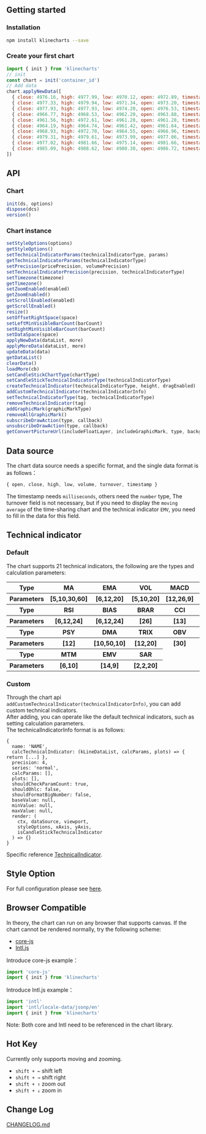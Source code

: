 ## Getting started
### Installation
```bash
npm install klinecharts --save
```

### Create your first chart
```js
import { init } from 'klinecharts'
// init
const chart = init('container_id')
// Add data
chart.applyNewData([
  { close: 4976.16, high: 4977.99, low: 4970.12, open: 4972.89, timestamp: 1587660000000, volume: 204 },
  { close: 4977.33, high: 4979.94, low: 4971.34, open: 4973.20, timestamp: 1587660060000, volume: 194 },
  { close: 4977.93, high: 4977.93, low: 4974.20, open: 4976.53, timestamp: 1587660120000, volume: 197 },
  { close: 4966.77, high: 4968.53, low: 4962.20, open: 4963.88, timestamp: 1587660180000, volume: 28 },
  { close: 4961.56, high: 4972.61, low: 4961.28, open: 4961.28, timestamp: 1587660240000, volume: 184 },
  { close: 4964.19, high: 4964.74, low: 4961.42, open: 4961.64, timestamp: 1587660300000, volume: 191 },
  { close: 4968.93, high: 4972.70, low: 4964.55, open: 4966.96, timestamp: 1587660360000, volume: 105 },
  { close: 4979.31, high: 4979.61, low: 4973.99, open: 4977.06, timestamp: 1587660420000, volume: 35 },
  { close: 4977.02, high: 4981.66, low: 4975.14, open: 4981.66, timestamp: 1587660480000, volume: 135 },
  { close: 4985.09, high: 4988.62, low: 4980.30, open: 4986.72, timestamp: 1587660540000, volume: 76 }
])
```

## API
### Chart
```js
init(ds, options)
dispose(dcs)
version()
```

### Chart instance
```js
setStyleOptions(options)
getStyleOptions()
setTechnicalIndicatorParams(technicalIndicatorType, params)
getTechnicalIndicatorParams(technicalIndicatorType)
setPrecision(pricePrecision, volumePrecision)
setTechnicalIndicatorPrecision(precision, technicalIndicatorType)
setTimezone(timezone)
getTimezone()
setZoomEnabled(enabled)
getZoomEnabled()
setScrollEnabled(enabled)
getScrollEnabled()
resize()
setOffsetRightSpace(space)
setLeftMinVisibleBarCount(barCount)
setRightMinVisibleBarCount(barCount)
setDataSpace(space)
applyNewData(dataList, more)
applyMoreData(dataList, more)
updateData(data)
getDataList()
clearData()
loadMore(cb)
setCandleStickChartType(chartType)
setCandleStickTechnicalIndicatorType(technicalIndicatorType)
createTechnicalIndicator(technicalIndicatorType, height, dragEnabled)
addCustomTechnicalIndicator(technicalIndicatorInfo)
setTechnicalIndicatorType(tag, technicalIndicatorType)
removeTechnicalIndicator(tag)
addGraphicMark(graphicMarkType)
removeAllGraphicMark()
subscribeDrawAction(type, callback)
unsubscribeDrawAction(type, callback)
getConvertPictureUrl(includeFloatLayer, includeGraphicMark, type, backgroundColor)
```

## Data source
The chart data source needs a specific format, and the single data format is as follows：
```js
{ open, close, high, low, volume, turnover, timestamp }
```
The timestamp needs ```milliseconds```, others need the ```number``` type,
The turnover field is not necessary, but if you need to display the ```moving average``` of the time-sharing chart and the technical indicator ```EMV```,
you need to fill in the data for this field.

## Technical indicator
### Default
The chart supports 21 technical indicators, the following are the types and calculation parameters:
<table>
    <tbody>
        <tr>
            <th>Type</th>
            <th>MA</th>
            <th>EMA</th>
            <th>VOL</th>
            <th>MACD</th>
            <th>BOLL</th>
            <th>KDJ</th>
        </tr>
        <tr>
            <th>Parameters</th>
            <th>[5,10,30,60]</th>
            <th>[6,12,20]</th>
            <th>[5,10,20]</th>
            <th>[12,26,9]</th>
            <th>[20]</th>
            <th>[9,3,3]</th>
        </tr>
        <tr>
           <th>Type</th>
           <th>RSI</th>
           <th>BIAS</th>
           <th>BRAR</th>
           <th>CCI</th>
           <th>DMI</th>
           <th>CR</th>
        </tr>
        <tr>
            <th>Parameters</th>
            <th>[6,12,24]</th>
            <th>[6,12,24]</th>
            <th>[26]</th>
            <th>[13]</th>
            <th>[14,6]</th>
            <th>[26,10,20,40,60]</th>
        </tr>
        <tr>
            <th>Type</th>
            <th>PSY</th>
            <th>DMA</th>
            <th>TRIX</th>
            <th>OBV</th>
            <th>VR</th>
            <th>WR</th>
        </tr>
        <tr>
            <th>Parameters</th>
            <th>[12]</th>
            <th>[10,50,10]</th>
            <th>[12,20]</th>
            <th>[30]</th>
            <th>[24,30]</th>
            <th>[13,34,89]</th>
        </tr>
        <tr>
            <th>Type</th>
            <th>MTM</th>
            <th>EMV</th>
            <th>SAR</th>
        </tr>
        <tr>
            <th>Parameters</th>
            <th>[6,10]</th>
            <th>[14,9]</th>
            <th>[2,2,20]</th>
        </tr>
    </tbody>
</table>

### Custom
Through the chart api ```addCustomTechnicalIndicator(technicalIndicatorInfo)```, you can add custom technical indicators.<br/>
After adding, you can operate like the default technical indicators, such as setting calculation parameters.<br/>
The technicalIndicatorInfo format is as follows:
```
{
  name: 'NAME',
  calcTechnicalIndicator: (kLineDataList, calcParams, plots) => { return [...] },
  precision: 4,
  series: 'normal',
  calcParams: [],
  plots: [],
  shouldCheckParamCount: true,
  shouldOhlc: false,
  shouldFormatBigNumber: false,
  baseValue: null,
  minValue: null,
  maxValue: null,
  render: (
    ctx, dataSource, viewport,
    styleOptions, xAxis, yAxis,
    isCandleStickTechnicalIndicator
  ) => {}
}
```
Specific reference [TechnicalIndicator](https://github.com/liihuu/TechnicalIndicator).

## Style Option
For full configuration please see [here](../style.md).


## Browser Compatible
In theory, the chart can run on any browser that supports canvas. If the chart cannot be rendered normally, try the following scheme:
+ [core-js](https://github.com/zloirock/core-js)
+ [Intl.js](https://github.com/andyearnshaw/Intl.js)

Introduce core-js example：
```js
import 'core-js'
import { init } from 'klinecharts'
```
Introduce Intl.js example：
```js
import 'intl'
import 'intl/locale-data/jsonp/en'
import { init } from 'klinecharts'
```
Note: Both core and Intl need to be referenced in the chart library.


## Hot Key
Currently only supports moving and zooming.
+ ```shift + ←``` shift left
+ ```shift + →``` shift right
+ ```shift + ↑``` zoom out
+ ```shift + ↓``` zoom in

## Change Log
[CHANGELOG.md](CHANGELOG.md)

